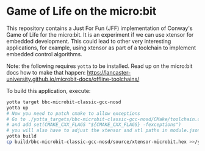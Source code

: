 # Game of Life on the micro:bit

This repository contains a Just For Fun (JFF) implementation of Conway's Game of Life for the micro:bit.
It is an experiment if we can use xtensor for embedded development. This could lead to other very 
interesting applications, for example, using xtensor as part of a toolchain to implement embedded control
algorithms.

Note: the following requires `yotta` to be installed. Read up on the micro:bit docs how to make that happen: https://lancaster-university.github.io/microbit-docs/offline-toolchains/

To build this application, execute:

```bash
yotta target bbc-microbit-classic-gcc-nosd
yotta up
# Now you need to patch cmake to allow exceptions
# Go to ./yotta_targets/bbc-microbit-classic-gcc-nosd/CMake/toolchain.cmake
# and add set(CMAKE_CXX_FLAGS "${CMAKE_CXX_FLAGS} -fexceptions")
# you will also have to adjust the xtensor and xtl paths in module.json at extraIncludes
yotta build
cp build/bbc-microbit-classic-gcc-nosd/source/xtensor-microbit.hex >>/your/microbit/folder/<<
``` 
